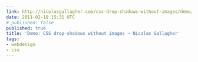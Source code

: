```yaml
---
link: http://nicolasgallagher.com/css-drop-shadows-without-images/demo/#
date: 2011-02-18 15:31 UTC
# published: false
published: true
title: 'Demo: CSS drop-shadows without images – Nicolas Gallagher'
tags:
- webdesign
- css
---
```



